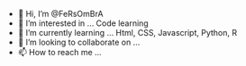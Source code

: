 - 👋 Hi, I’m @FeRsOmBrA
- 👀 I’m interested in ... Code learning
- 🌱 I’m currently learning ... Html,  CSS, Javascript, Python, R
- 💞️ I’m looking to collaborate on ...
- 📫 How to reach me ...

<!---
FeRsOmBrA/FeRsOmBrA is a ✨ special ✨ repository because its `README.md` (this file) appears on your GitHub profile.
You can click the Preview link to take a look at your changes.
--->
